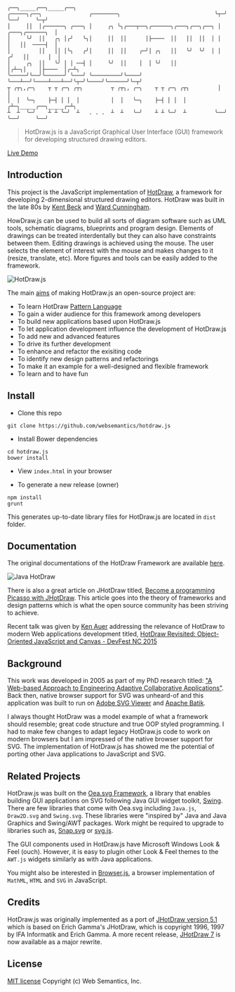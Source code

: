 ```
                                                                  ╭──╮_____╭──╮_____╭──╮
╭─────╮╭──╮               ╭────────╮                              ╰┬─╯     ╰──╯     ╰─┬╯
│     ││  │╭──────╮ ╭───╮ │     ╭╮ ╰╮╭───┬──╮╭──────╮╭───╮╭──╮╭──╮ │   ╭───╮╭──────╮  │
│     ╰╯  ││   ╭╮ │╭╯   ╰╮│     ││  ││      │├────  ││   ││  ││  │ │   │   ││  ────┤  │
│         ││   ││ │╰╮   ╭╯│     ││  ││    ╭─╯│ ╭╮   ││   ╰╯  ╰╯  │ │  ╭╯   ││      │  │
│     ╭╮  ││   ╰╯ │ │ ──┤ │     ╰╯  ││    │  │ ╰╯   ││           │╭┴─╮│    │├────  │╭─┴╮
╰─────╯╰──╯╰──────╯ ╰───╯ ╰─────────╯╰────╯  ╰───┴──╯╰────┴───┴──╯╰┬─╯╰────╯╰──────╯╰─┬╯
┬ ╭┬╮,╭─╮    ┬ ┬ ╭─╮ ╭┬╮         ┬ ╭┬╮, ╭─╮    ┬ ┬ ╭─╮ ╭┬╮         │                  │
│  │  ╰─╮    ├─┤ │ │  │          │  │   ╰─╮    ├─┤ │ │  │         ╭┴─╮_____╭──╮_____╭─┴╮
┴  ┴  ╰─╯    ┴ ┴ ╰─╯  ┴   . . .  ┴  ┴   ╰─╯    ┴ ┴ ╰─╯  ┴         ╰──╯     ╰──╯     ╰──╯
```

> HotDraw.js is a JavaScript Graphical User Interface (GUI) framework for developing structured drawing editors.

[Live Demo](http://websemantics.github.io/hotdraw.js/)

## Introduction

This project is the JavaScript implementation of [HotDraw](http://wiki.c2.com/?HotDraw), a framework for developing 2-dimensional structured drawing editors. HotDraw was built in the late 80s by [Kent Beck](https://twitter.com/kentbeck) and [Ward Cunningham](https://twitter.com/wardcunningham).

HowDraw.js can be used to build all sorts of diagram software such as UML tools, schematic diagrams, blueprints and program design. Elements of drawings can be treated interdentally but they can also have constraints between them. Editing drawings is achieved using the mouse. The user selects the element of interest with the mouse and makes changes to it (resize, translate, etc). More figures and tools can be easily added to the framework.

![HotDraw.js](https://raw.githubusercontent.com/websemantics/hotdraw.js/master/img/hotdrawjs.png)

The main [aims](http://www.jhotdraw.org/) of making HotDraw.js an open-source project are:

- To learn HotDraw [Pattern Language](http://softarch.cis.strath.ac.uk/PLJHD/Patterns/JHDDomainOverview.html)
- To gain a wider audience for this framework among developers
- To build new applications based upon HotDraw.js
- To let application development influence the development of HotDraw.js
- To add new and advanced features
- To drive its further development
- To enhance and refactor the exisiting code
- To identify new design patterns and refactorings
- To make it an example for a well-designed and flexible framework
- To learn and to have fun

## Install

- Clone this repo
```
git clone https://github.com/websemantics/hotdraw.js
```

- Install Bower dependencies
```
cd hotdraw.js
bower install
```

- View `index.html` in your browser

- To generate a new release (owner)

```
npm install
grunt
```

This generates up-to-date library files for HotDraw.js are located in `dist` folder.

## Documentation

The original documentations of the HotDraw Framework are available [here](http://softarch.cis.strath.ac.uk/PLJHD/Patterns/JHDDomainOverview.html).

![Java HotDraw](http://softarch.cis.strath.ac.uk/PLJHD/Patterns/DrawApp.JPG)

There is also a great article on JHotDraw titled, [Become a programming Picasso with JHotDraw](http://www.javaworld.com/article/2074997/swing-gui-programming/become-a-programming-picasso-with-jhotdraw.html). This article goes into the theory of frameworks and design patterns which is what the open source community has been striving to achieve.

Recent talk was given by [Ken Auer](https://twitter.com/kauerrolemodel) addressing the relevance of HotDraw to modern Web applications development titled, [HotDraw Revisited: Object-Oriented JavaScript and Canvas - DevFest NC 2015](https://www.youtube.com/watch?v=R6EIdvICoQg)

## Background

This work was developed in 2005 as part of my PhD research titled: ["A Web-based Approach to Engineering Adaptive Collaborative Applications"](http://ethos.bl.uk/OrderDetails.do?uin=uk.bl.ethos.501964). Back then, native browser support for SVG was unheard-of and this application was built to run on [Adobe SVG Viewer](http://www.adobe.com/devnet/svg/adobe-svg-viewer-download-area.html) and [Apache Batik](https://xmlgraphics.apache.org/batik/).

I always thought HotDraw was a model example of what a framework should resemble; great code structure and true OOP styled programming. I had to make few changes to adapt legacy HotDraw.js code to work on modern browsers but I am impressed of the native browser support for SVG. The implementation of HotDraw.js has showed me the potential of porting other Java applications to JavaScript and SVG.

## Related Projects

HotDraw.js was built on the [Oea.svg Framework](http://oeasvg.com), a library that enables building GUI applications on SVG following Java GUI widget toolkit, [Swing](https://docs.oracle.com/javase/tutorial/uiswing/). There are few libraries that come with Oea.svg including `Java.js`, `Draw2D.svg` and `Swing.svg`. These libraries were "inspired by" Java and Java Graphics and Swing/AWT packages. Work might be required to upgrade to libraries such as, [Snap.svg](http://snapsvg.io/) or [svg.js](http://svgjs.com/).

The GUI components used in HotDraw.js have Microsoft Windows Look & Feel (ouch). However, it is easy to plugin other Look & Feel themes to the `AWT.js` widgets similarly as with Java applications.

You might also be interested in [Browser.js](https://github.com/websemantics/Browser.js), a browser implementation of `MathML`, `HTML` and `SVG` in JavaScript.

## Credits

HotDraw.js was originally implemented as a port of [JHotDraw version 5.1](http://www.jhotdraw.org) which is based on Erich Gamma's JHotDraw, which is copyright 1996, 1997 by IFA Informatik and Erich Gamma. A more recent release, [JHotDraw 7](http://www.randelshofer.ch/oop/jhotdraw/) is now available as a major rewrite.

## License

[MIT license](http://opensource.org/licenses/mit-license.php)
Copyright (c) Web Semantics, Inc.
